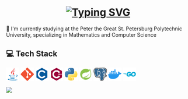 <h1 align="center">
  <a href="https://git.io/typing-svg">
    <img src="https://readme-typing-svg.herokuapp.com?font=Fira+Code&pause=1000&width=555&lines=👋+Hello!+My name's Alexey Shihalev" alt="Typing SVG" />
  </a>
</h1>

<!-- ## 💫 Hi there! I'm Alexey Shihalev -->

🔭 I'm currently studying at the Peter the Great St. Petersburg Polytechnic University, specializing in Mathematics and Computer Science<br>

## 💻 Tech Stack

<p align="left">
<a href="https://www.oracle.com/java/" target="_blank" rel="noreferrer"><img src="skills/java-colored.svg" width="36" height="36" alt="Java" /></a>
<a href="https://git-scm.com/" target="_blank" rel="noreferrer"><img src="skills/git-colored.svg" width="36" height="36" alt="Git" /></a>
<a href="https://docs.microsoft.com/en-us/cpp/?view=msvc-170" target="_blank" rel="noreferrer"><img src="skills/c-colored.svg" width="36" height="36" alt="C" /></a>
<a href="https://docs.microsoft.com/en-us/cpp/?view=msvc-170" target="_blank" rel="noreferrer"><img src="skills/cplusplus-colored.svg" width="36" height="36" alt="C++" /></a>
<a href="https://www.python.org/" target="_blank" rel="noreferrer"><img src="skills/python-colored.svg" width="36" height="36" alt="Python" /></a>
<!-- <a href="https://developer.mozilla.org/en-US/docs/Glossary/HTML5" target="_blank" rel="noreferrer"><img src="skills/html5-colored.svg" width="36" height="36" alt="HTML5" /></a>
<a href="https://www.w3.org/TR/CSS/#css" target="_blank" rel="noreferrer"><img src="skills/css3-colored.svg" width="36" height="36" alt="CSS3" /></a> -->
<a href="https://spring.io/projects/spring-framework" target="_blank" rel="noreferrer"><img src="skills/spring-logo.png" width="36" height="36" alt="Spring" /></a>
<a href="https://www.postgresql.org/" target="_blank" rel="noreferrer"><img src="skills/Postgresql.svg.png" width="36" height="36" alt="PostgreSQL" /></a>
<!-- <a href="https://www.mysql.com/" target="_blank" rel="noreferrer"><img src="skills/mysql-colored.svg" width="36" height="36" alt="MySQL" /></a> 
<a href="https://www.haskell.org/" target="_blank" rel="noreferrer"><img src="skills/haskell.svg" width="36" height="36" alt="Haskell" /></a> -->
<a href="https://www.docker.com/" target="_blank" rel="noreferrer"><img src="skills/docker-colored.svg" width="36" height="36" alt="Docker" /></a>
<a href="https://go.dev/doc/" target="_blank" rel="noreferrer"><img src="skills/go-colored.svg" width="36" height="36" alt="Go" /></a>
<!-- <a href="https://www.djangoproject.com/" target="_blank" rel="noreferrer"><img src="skills/django-colored.svg" width="36" height="36" alt="Django" /></a> -->

</p>

<!--  ### 📊 GitHub Stats: -->
![](https://github-readme-stats.vercel.app/api/top-langs/?username=Alexey-ink&theme=dark&hide_border=false&include_all_commits=false&count_private=false&layout=compact)

<!--
### ✍️ Random Dev Quote
![](https://quotes-github-readme.vercel.app/api?type=horizontal&theme=radical)
-->

